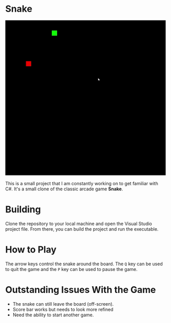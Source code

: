 ﻿# Snake

![Example of Gameplay](./snake/example.gif)

This is a small project that I am constantly working on to get familiar with C#. It's a small clone of the classic arcade game **Snake**.

# Building

Clone the repository to your local machine and open the Visual Studio project file. From there, you can build the project and run the executable.

# How to Play

The arrow keys control the snake around the board. The `Q` key can be used to quit the game and the `P` key can be used to pause the game.

# Outstanding Issues With the Game

- The snake can still leave the board (off-screen).
- Score bar works but needs to look more refined
- Need the ability to start another game.

